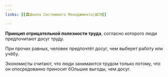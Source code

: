 ```yaml
---
---
links: [[🏛Школа Системного Менеджмента|ШСМ]]

---
```



 **Принцип отрицательной полезности труда**, согласно которого люди предпочитают досуг труду. 
 
 При прочих равных, человек предпочтёт досуг, чем выберет работу или учёбу. 
 
 Экономисты считают, что люди занимаются трудом только потому, что он опосредованно приносит бОльшие выгоды, чем досуг.